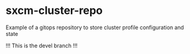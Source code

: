 # sxcm-cluster-repo

Example of a gitops repository to store cluster profile configuration and state

!!! This is the devel branch !!!
